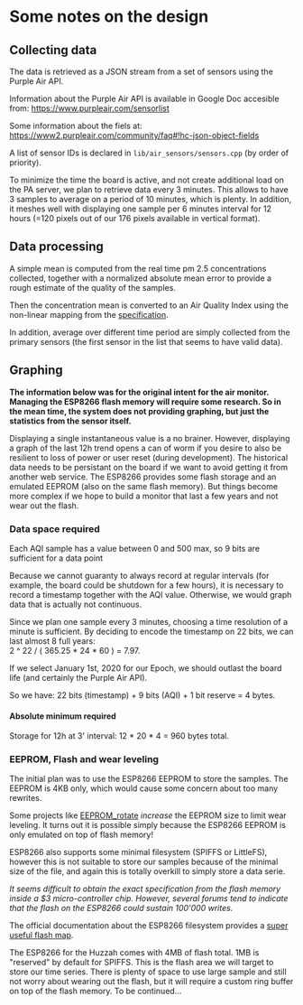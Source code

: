 # Some notes on the design

## Collecting data

The data is retrieved as a JSON stream from a set of sensors using the Purple Air API.

Information about the Purple Air API is available in Google Doc accesible from:
https://www.purpleair.com/sensorlist

Some information about the fiels at:
https://www2.purpleair.com/community/faq#!hc-json-object-fields

A list of sensor IDs is declared in `lib/air_sensors/sensors.cpp` (by order of
priority).

To minimize the time the board is active, and not create additional load on the
PA server, we plan to retrieve data every 3 minutes. This allows to have 3
samples to average on a period of 10 minutes, which is plenty. In addition, it
meshes well with displaying one sample per 6 minutes interval for 12 hours (=120
pixels out of our 176 pixels available in vertical format).

## Data processing

A simple mean is computed from the real time pm 2.5 concentrations collected,
together with a normalized absolute mean error to provide a rough estimate of
the quality of the samples.

Then the concentration mean is converted to an Air Quality Index using the
non-linear mapping from the
[specification](https://www.airnow.gov/sites/default/files/2018-05/aqi-technical-assistance-document-may2016.pdf).

In addition, average over different time period are simply collected from the primary sensors (the first sensor in the list that seems to have valid data).

## Graphing

**The information below was for the original intent for the air monitor.
Managing the ESP8266 flash memory will require some research. So in the mean
time, the system does not providing graphing, but just the statistics from the
sensor itself.**

Displaying a single instantaneous value is a no brainer. However, displaying a
graph of the last 12h trend opens a can of worm if you desire to also be
resilient to loss of power or user reset (during development). The historical
data needs to be persistant on the board if we want to avoid getting it from
another web service. The ESP8266 provides some flash storage and an emulated
EEPROM (also on the same flash memory). But things become more complex if we
hope to build a monitor that last a few years and not wear out the flash.

### Data space required

Each AQI sample has a value between 0 and 500 max, so 9 bits are sufficient for
a data point

Because we cannot guaranty to always record at regular intervals (for example,
the board could be shutdown for a few hours), it is necessary to record a
timestamp together with the AQI value. Otherwise, we would graph data that is
actually not continuous.

Since we plan one sample every 3 minutes, choosing a time resolution of a minute
is sufficient. By deciding to encode the timestamp on 22 bits, we can last
almost 8 full years:<br>
2 ^ 22 / ( 365.25 * 24 * 60 ) = 7.97.

If we select January 1st, 2020 for our Epoch, we should outlast the board life
(and certainly the Purple Air API).

So we have: 22 bits (timestamp) + 9 bits (AQI) + 1 bit reserve = 4 bytes.

#### Absolute minimum required

Storage for 12h at 3' interval: 12 * 20 * 4 = 960 bytes total.


### EEPROM, Flash and wear leveling

The initial plan was to use the ESP8266 EEPROM to store the samples. The EEPROM
is 4KB only, which would cause some concern about too many rewrites.

Some projects like [EEPROM_rotate](https://github.com/xoseperez/eeprom_rotate)
*increase* the EEPROM size to limit wear leveling. It turns out it is possible
simply because the ESP8266 EEPROM is only emulated on top of flash memory!

ESP8266 also supports some minimal filesystem (SPIFFS or LittleFS), however this
is not suitable to store our samples because of the minimal size of the file,
and again this is totally overkill to simply store a data serie.

*It seems difficult to obtain the exact specification from the flash memory
inside a $3 micro-controller chip. However, several forums tend to indicate that
the flash on the ESP8266 could sustain 100'000 writes.*

The official documentation about the ESP8266 filesystem provides a
[super useful flash map](
https://arduino-esp8266.readthedocs.io/en/latest/filesystem.html).

The ESP8266 for the Huzzah comes with 4MB of flash total. 1MB is "reserved" by
default for SPIFFS. This is the flash area we will target to store our time
series. There is plenty of space to use large sample and still not worry about
wearing out the flash, but it will require a custom ring buffer on top of the
flash memory. To be continued...


